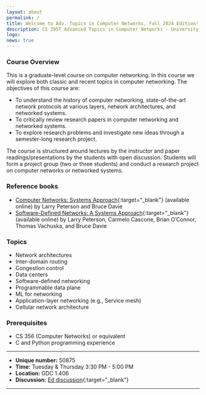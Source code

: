 ```yaml
---
layout: about
permalink: /
title: Welcome to Adv. Topics in Computer Networks, Fall 2024 Edition!
description: CS 395T Advanced Topics in Computer Networks - University of Texas at Austin
logo: 
news: true
---
```


### Course Overview

This is a graduate-level course on computer networking. In this course
we will explore both classic and recent topics in computer networking. The
objectives of this course are:

* To understand the history of computer networking, state-of-the-art network protocols at various layers, network architectures, and networked systems. 
* To critically review research papers in computer networking and networked systems.
* To explore research problems and investigate new ideas through a semester-long research project.

The course is structured around lectures by the instructor and paper
readings/presentations by the students with open discussion. Students will form
a project group (two or three students) and conduct a research project on
computer networks or networked systems.


### Reference books
* [Computer Networks: Systems Approach](https://book.systemsapproach.org/){:target="\_blank"} (available online) by Larry Peterson and Bruce Davie
* [Software-Defined Networks: A Systems Approach](https://sdn.systemsapproach.org/index.html){:target="\_blank"} (available online) by Larry Peterson, Carmelo Cascone, Brian O’Connor, Thomas Vachuska, and Bruce Davie

### Topics
* Network architectures
* Inter-domain routing
* Congestion control
* Data centers
* Software-defined networking 
* Programmable data plane
* ML for networking
* Application-layer networking (e.g., Service mesh)
* Cellular network architecture

### Prerequisites
* CS 356 (Computer Networks) or equivalent
* C and Python programming experience

***

- **Unique number:** 50875
- **Time:** Tuesday & Thursday 3:30 PM - 5:00 PM
- **Location:** GDC 1.406
- **Discussion:** [Ed discussion](https://edstem.org/us/courses/61972){:target="\_blank"}

***
